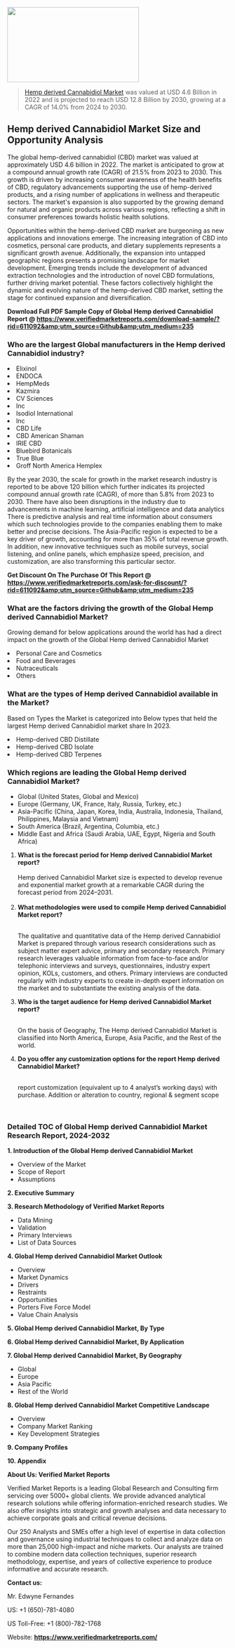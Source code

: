 <img src="https://ffe5etoiles.com/wp-content/uploads/2024/12/MST1-300x171.png" alt="" width="300" height="171" class="alignnone size-medium wp-image-20088" /><blockquote><p><p><a href="https://www.verifiedmarketreports.com/download-sample/?rid=611092&utm_source=Github&utm_medium=235" target="_blank">Hemp derived Cannabidiol Market</a> was valued at USD 4.6 Billion in 2022 and is projected to reach USD 12.8 Billion by 2030, growing at a CAGR of 14.0% from 2024 to 2030.</p></blockquote><p><h2>Hemp derived Cannabidiol Market Size and Opportunity Analysis</h2><p>The global hemp-derived cannabidiol (CBD) market was valued at approximately USD 4.6 billion in 2022. The market is anticipated to grow at a compound annual growth rate (CAGR) of 21.5% from 2023 to 2030. This growth is driven by increasing consumer awareness of the health benefits of CBD, regulatory advancements supporting the use of hemp-derived products, and a rising number of applications in wellness and therapeutic sectors. The market's expansion is also supported by the growing demand for natural and organic products across various regions, reflecting a shift in consumer preferences towards holistic health solutions.</p><p>Opportunities within the hemp-derived CBD market are burgeoning as new applications and innovations emerge. The increasing integration of CBD into cosmetics, personal care products, and dietary supplements represents a significant growth avenue. Additionally, the expansion into untapped geographic regions presents a promising landscape for market development. Emerging trends include the development of advanced extraction technologies and the introduction of novel CBD formulations, further driving market potential. These factors collectively highlight the dynamic and evolving nature of the hemp-derived CBD market, setting the stage for continued expansion and diversification.</p></p><p class=""><strong>Download Full PDF Sample Copy of Global Hemp derived Cannabidiol Report @ <a href="https://www.verifiedmarketreports.com/download-sample/?rid=611092&amp;utm_source=Github&amp;utm_medium=235" target="_blank">https://www.verifiedmarketreports.com/download-sample/?rid=611092&amp;utm_source=Github&amp;utm_medium=235</a></strong></p><h3 id="" class="">Who are the largest Global manufacturers in the Hemp derived Cannabidiol industry?</h3><p><li>Elixinol</li><li> ENDOCA</li><li> HempMeds</li><li> Kazmira</li><li> CV Sciences</li><li> Inc</li><li> Isodiol International</li><li> Inc</li><li> CBD Life</li><li> CBD American Shaman</li><li> IRIE CBD</li><li> Bluebird Botanicals</li><li> True Blue</li><li> Groff North America Hemplex</li></p><div class=""><div class="" dir="" data-message-author-role="" data-message-id="" data-message-model-slug=""><div class=""><div class=""><div class=""><div class="" dir="" data-message-author-role="" data-message-id="" data-message-model-slug=""><div class=""><div class=""><p>By the year 2030, the scale for growth in the market research industry is reported to be above 120 billion which further indicates its projected compound annual growth rate (CAGR), of more than 5.8% from 2023 to 2030. There have also been disruptions in the industry due to advancements in machine learning, artificial intelligence and data analytics There is predictive analysis and real time information about consumers which such technologies provide to the companies enabling them to make better and precise decisions. The Asia-Pacific region is expected to be a key driver of growth, accounting for more than 35% of total revenue growth. In addition, new innovative techniques such as mobile surveys, social listening, and online panels, which emphasize speed, precision, and customization, are also transforming this particular sector.</p><p><strong>Get Discount On The Purchase Of This Report @&nbsp; <a href="https://www.verifiedmarketreports.com/ask-for-discount/?rid=611092&amp;utm_source=Github&amp;utm_medium=235" target="_blank">https://www.verifiedmarketreports.com/ask-for-discount/?rid=611092&amp;utm_source=Github&amp;utm_medium=235</a></strong></p></div></div></div></div></div></div></div></div><h3 id="" class="">What are the factors driving the growth of the Global Hemp derived Cannabidiol Market?</h3><p id="" class="">Growing demand for below applications around the world has had a direct impact on the growth of the Global Hemp derived Cannabidiol Market</p><p id="" class=""><li>Personal Care and Cosmetics</li><li> Food and Beverages</li><li> Nutraceuticals</li><li> Others</li></p><h3 id="" class="">What are the types of Hemp derived Cannabidiol available in the Market?</h3><p id="" class="">Based on Types the Market is categorized into Below types that held the largest Hemp derived Cannabidiol market share In 2023.</p><p id="" class=""><li>Hemp-derived CBD Distillate</li><li> Hemp-derived CBD Isolate</li><li> Hemp-derived CBD Terpenes</li></p><h3 id="" class="">Which regions are leading the Global Hemp derived Cannabidiol Market?</h3><ul><li>Global (United States, Global and Mexico)</li><li>Europe (Germany, UK, France, Italy, Russia, Turkey, etc.)</li><li>Asia-Pacific (China, Japan, Korea, India, Australia, Indonesia, Thailand, Philippines, Malaysia and Vietnam)</li><li>South America (Brazil, Argentina, Columbia, etc.)</li><li>Middle East and Africa (Saudi Arabia, UAE, Egypt, Nigeria and South Africa)</li></ul><p><ol><li><strong>What is the forecast period for Hemp derived Cannabidiol Market report?<br /></strong><br /><span data-sheets-root="1" data-sheets-value="{&quot;1&quot;:2,&quot;2&quot;:&quot;XXXX size is expected to develop revenue and exponential market growth at a remarkable CAGR during the forecast period from 2024&ndash;2030.&quot;}" data-sheets-userformat="{&quot;2&quot;:12674,&quot;4&quot;:{&quot;1&quot;:2,&quot;2&quot;:16776960},&quot;10&quot;:2,&quot;11&quot;:0,&quot;15&quot;:&quot;Arial&quot;,&quot;16&quot;:12}">Hemp derived Cannabidiol Market size is expected to develop revenue and exponential market growth at a remarkable CAGR during the forecast period from 2024&ndash;2031.</span><br /><br /></li><li><strong>What methodologies were used to compile Hemp derived Cannabidiol Market report?<br /><br /></strong><p>The qualitative and quantitative data of the&nbsp;Hemp derived Cannabidiol Market is prepared through various research considerations such as subject matter expert advice, primary and secondary research. Primary research leverages valuable information from face-to-face and/or telephonic interviews and surveys, questionnaires, industry expert opinion, KOLs, customers, and others. Primary interviews are conducted regularly with industry experts to create in-depth expert information on the market and to substantiate the existing analysis of the data.&nbsp;</p></li><li><strong>Who is the target audience for Hemp derived Cannabidiol Market report?<br /><br /></strong><p>On the basis of Geography, The&nbsp;Hemp derived Cannabidiol Market is classified into North America, Europe, Asia Pacific, and the Rest of the world.</p></li><li><strong>Do you offer any customization options for the report Hemp derived Cannabidiol Market?<br /><br /></strong><p>report customization (equivalent up to 4 analyst&rsquo;s working days) with purchase. Addition or alteration to country, regional &amp; segment scope</p><p>&nbsp;</p></li></ol></p><h3 id="" class="">Detailed TOC of Global Hemp derived Cannabidiol Market Research Report, 2024-2032</h3><p id="" class=""><strong>1. Introduction of the Global Hemp derived Cannabidiol Market</strong></p><ul><li>Overview of the Market</li><li>Scope of Report</li><li>Assumptions</li></ul><p id="" class=""><strong>2. Executive Summary</strong></p><p id="" class=""><strong>3. Research Methodology of&nbsp;Verified Market Reports</strong></p><ul><li>Data Mining</li><li>Validation</li><li>Primary Interviews</li><li>List of Data Sources</li></ul><p id="" class=""><strong>4. Global Hemp derived Cannabidiol Market Outlook</strong></p><ul><li>Overview</li><li>Market Dynamics</li><li>Drivers</li><li>Restraints</li><li>Opportunities</li><li>Porters Five Force Model</li><li>Value Chain Analysis</li></ul><p id="" class=""><strong>5. Global Hemp derived Cannabidiol Market, By&nbsp;Type</strong></p><p id="" class=""><strong>6. Global Hemp derived Cannabidiol Market, By Application</strong></p><p id="" class=""><strong>7. Global Hemp derived Cannabidiol Market, By Geography</strong></p><ul><li>Global</li><li>Europe</li><li>Asia Pacific</li><li>Rest of the World</li></ul><p id="" class=""><strong>8. Global Hemp derived Cannabidiol Market Competitive Landscape</strong></p><ul><li>Overview</li><li>Company Market Ranking</li><li>Key Development Strategies</li></ul><p id="" class=""><strong>9. Company Profiles</strong></p><p id="" class=""><strong>10. Appendix</strong></p><p id="" class=""><strong>About Us: Verified Market Reports</strong></p><p id="" class="">Verified Market Reports is a leading Global Research and Consulting firm servicing over 5000+ global clients. We provide advanced analytical research solutions while offering information-enriched research studies. We also offer insights into strategic and growth analyses and data necessary to achieve corporate goals and critical revenue decisions.</p><p id="" class="">Our 250 Analysts and SMEs offer a high level of expertise in data collection and governance using industrial techniques to collect and analyze data on more than 25,000 high-impact and niche markets. Our analysts are trained to combine modern data collection techniques, superior research methodology, expertise, and years of collective experience to produce informative and accurate research.</p><p id="" class=""><strong>Contact us:</strong></p><p id="" class="">Mr. Edwyne Fernandes</p><p id="" class="">US: +1 (650)-781-4080</p><p id="" class="">US Toll-Free: +1 (800)-782-1768</p><p id="" class="">Website: <a target="" data-test-app-aware-link=""><strong>https://www.verifiedmarketreports.com/</strong></a></p>
